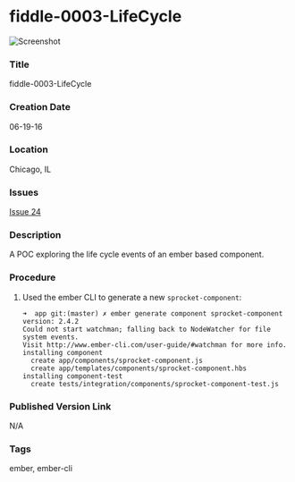fiddle-0003-LifeCycle
======

![Screenshot](screenshot.png)


### Title

fiddle-0003-LifeCycle


### Creation Date

06-19-16


### Location

Chicago, IL


### Issues

[Issue 24](https://github.com/bradyhouse/house/issues/24)


### Description

A POC exploring the life cycle events of an ember based component.


### Procedure

1.  Used the ember CLI to generate a new `sprocket-component`:

        ➜  app git:(master) ✗ ember generate component sprocket-component
        version: 2.4.2
        Could not start watchman; falling back to NodeWatcher for file system events.
        Visit http://www.ember-cli.com/user-guide/#watchman for more info.
        installing component
          create app/components/sprocket-component.js
          create app/templates/components/sprocket-component.hbs
        installing component-test
          create tests/integration/components/sprocket-component-test.js




### Published Version Link

N/A


### Tags

ember, ember-cli
